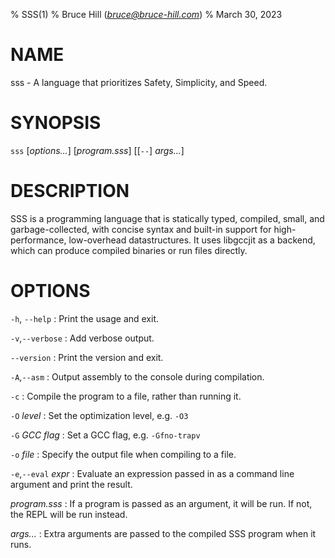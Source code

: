 % SSS(1)
% Bruce Hill (*bruce@bruce-hill.com*)
% March 30, 2023

# NAME

sss - A language that prioritizes Safety, Simplicity, and Speed.

# SYNOPSIS

`sss` \[*options...*\] \[*program.sss*\] \[\[`--`\] *args...*\]

# DESCRIPTION

SSS is a programming language that is statically typed, compiled, small, and
garbage-collected, with concise syntax and built-in support for
high-performance, low-overhead datastructures. It uses libgccjit as a backend,
which can produce compiled binaries or run files directly.

# OPTIONS

`-h`, `--help`
: Print the usage and exit.

`-v`,`--verbose`
: Add verbose output.

`--version`
: Print the version and exit.

`-A`,`--asm`
: Output assembly to the console during compilation.

`-c`
: Compile the program to a file, rather than running it.

`-O` *level*
: Set the optimization level, e.g. `-O3`

`-G` *GCC flag*
: Set a GCC flag, e.g. `-Gfno-trapv`

`-o` *file*
: Specify the output file when compiling to a file.

`-e`,`--eval` *expr*
: Evaluate an expression passed in as a command line argument and print the result.

*program.sss*
: If a program is passed as an argument, it will be run. If not, the REPL will be run instead.

*args...*
: Extra arguments are passed to the compiled SSS program when it runs.

